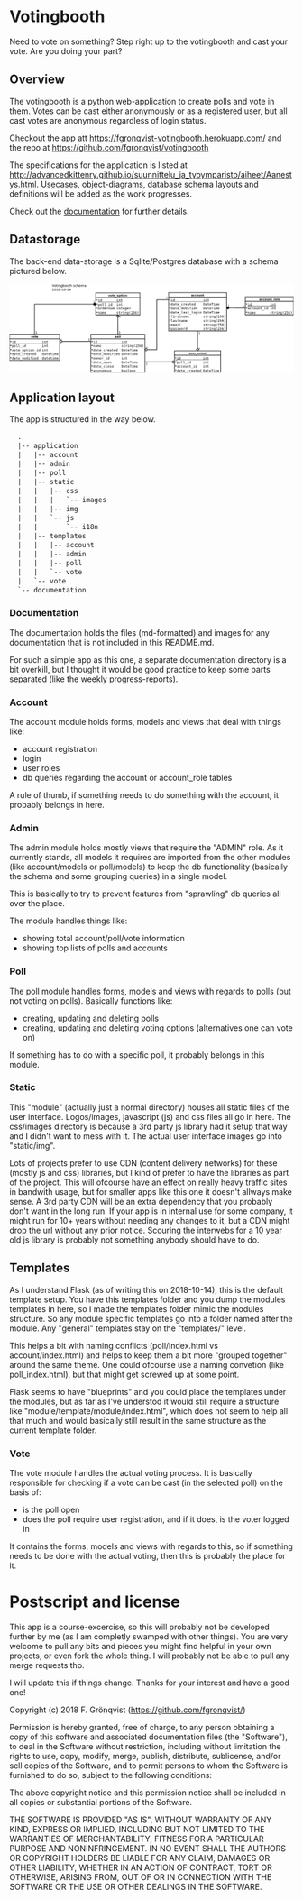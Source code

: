 # Votingbooth
Need to vote on something? Step right up to the votingbooth and cast your vote. Are you doing your part?

## Overview

The votingbooth is a python web-application to create polls and vote in them. Votes can be cast either anonymously or as a registered user, but all cast votes are anonymous regardless of login status.

Checkout the app att <https://fgronqvist-votingbooth.herokuapp.com/> and the repo at <https://github.com/fgronqvist/votingbooth>

The specifications for the application is listed at <http://advancedkittenry.github.io/suunnittelu_ja_tyoymparisto/aiheet/Aanestys.html>. [Usecases](documentation/userstories.md), object-diagrams, database schema layouts and definitions will be added as the work progresses.

Check out the [documentation](documentation) for further details.

## Datastorage

The back-end data-storage is a Sqlite/Postgres database with a schema pictured below.

![db diagram](documentation/Db_diagram.png)

## Application layout

The app is structured in the way below.

```
  .
  |-- application
  |   |-- account
  |   |-- admin
  |   |-- poll
  |   |-- static
  |   |   |-- css
  |   |   |   `-- images
  |   |   |-- img
  |   |   `-- js
  |   |       `-- i18n
  |   |-- templates
  |   |   |-- account
  |   |   |-- admin
  |   |   |-- poll
  |   |   `-- vote
  |   `-- vote
  `-- documentation
```

### Documentation

The documentation holds the files (md-formatted) and images for any documentation that is not included in this README.md.

For such a simple app as this one, a separate documentation directory is a bit overkill, but I thought it would be good practice to keep some parts separated (like the weekly progress-reports).

### Account

The account module holds forms, models and views that deal with things like:

 * account registration
 * login
 * user roles
 * db queries regarding the account or account_role tables

A rule of thumb, if something needs to do something with the account, it probably belongs in here.

### Admin

The admin module holds mostly views that require the "ADMIN" role. As it currently stands, all models it requires are imported from the other modules (like account/models or poll/models) to keep the db functionality (basically the schema and some grouping queries) in a single model. 

This is basically to try to prevent features from "sprawling" db queries all over the place.

The module handles things like:

 * showing total account/poll/vote information
 * showing top lists of polls and accounts


### Poll

The poll module handles forms, models and views with regards to polls (but not voting on polls). Basically functions like:

 * creating, updating and deleting polls
 * creating, updating and deleting voting options (alternatives one can vote on)

If something has to do with a specific poll, it probably belongs in this module.

### Static

This "module" (actually just a normal directory) houses all static files of the user interface. Logos/images, javascript (js) and css files all go in here. The css/images directory is because a 3rd party js library had it setup that way and I didn't want to mess with it. The actual user interface images go into "static/img".

Lots of projects prefer to use CDN (content delivery networks) for these (mostly js and css) libraries, but I kind of prefer to have the libraries as part of the project. This will ofcourse have an effect on really heavy traffic sites in bandwith usage, but for smaller apps like this one it doesn't allways make sense. A 3rd party CDN will be an extra dependency that you probably don't want in the long run. If your app is in internal use for some company, it might run for 10+ years without needing any changes to it, but a CDN might drop the url without any prior notice. Scouring the interwebs for a 10 year old js library is probably not something anybody should have to do.

## Templates

As I understand Flask (as of writing this on 2018-10-14), this is the default template setup. You have this templates folder and you dump the modules templates in here, so I made the templates folder mimic the modules structure. So any module specific templates go into a folder named after the module. Any "general" templates stay on the "templates/" level.

This helps a bit with naming conflicts (poll/index.html vs account/index.html) and helps to keep them a bit more "grouped together" around the same theme. One could ofcourse use a naming convetion (like poll_index.html), but that might get screwed up at some point.

Flask seems to have "blueprints" and you could place the templates under the modules, but as far as I've understod it would still require a structure like "module/template/module/index.html", which does not seem to help all that much and would basically still result in the same structure as the current template folder.

### Vote

The vote module handles the actual voting process. It is basically responsible for checking if a vote can be cast (in the selected poll) on the basis of:

 * is the poll open
 * does the poll require user registration, and if it does, is the voter logged in

It contains the forms, models and views with regards to this, so if something needs to be done with the actual voting, then this is probably the place for it.

# Postscript and license

This app is a course-excercise, so this will probably not be developed further by me (as I am completly swamped with other things). You are very welcome to pull any bits and pieces you might find helpful in your own projects, or even fork the whole thing. I will probably not be able to pull any merge requests tho.

I will update this if things change. Thanks for your interest and have a good one!

Copyright (c) 2018 F. Grönqvist (https://github.com/fgronqvist/)

Permission is hereby granted, free of charge, to any person obtaining a copy
of this software and associated documentation files (the "Software"), to deal
in the Software without restriction, including without limitation the rights
to use, copy, modify, merge, publish, distribute, sublicense, and/or sell
copies of the Software, and to permit persons to whom the Software is
furnished to do so, subject to the following conditions:

The above copyright notice and this permission notice shall be included in all
copies or substantial portions of the Software.

THE SOFTWARE IS PROVIDED "AS IS", WITHOUT WARRANTY OF ANY KIND, EXPRESS OR
IMPLIED, INCLUDING BUT NOT LIMITED TO THE WARRANTIES OF MERCHANTABILITY,
FITNESS FOR A PARTICULAR PURPOSE AND NONINFRINGEMENT. IN NO EVENT SHALL THE
AUTHORS OR COPYRIGHT HOLDERS BE LIABLE FOR ANY CLAIM, DAMAGES OR OTHER
LIABILITY, WHETHER IN AN ACTION OF CONTRACT, TORT OR OTHERWISE, ARISING FROM,
OUT OF OR IN CONNECTION WITH THE SOFTWARE OR THE USE OR OTHER DEALINGS IN THE
SOFTWARE.

 
